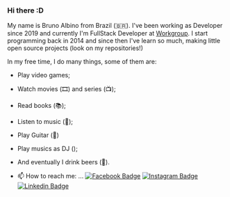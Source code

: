 ### Hi there :D

My name is Bruno Albino from Brazil (🇧🇷). I've been working as Developer since 2019 and currently I'm FullStack Developer at [Workgroup](http://www.workmotor.com.br).
I start programming back in 2014 and since then I've learn so much, making little open source projects (look on my repositories!)

In my free time, I do many things, some of them are:
- Play video games; 
- Watch movies (🎞️) and series (📺);
- Read books (📚); 
- Listen to music (🎵);
- Play Guitar (:guitar:)
- Play musics as DJ ();
- And eventually I drink beers (🍺).

- 📫 How to reach me: ...
[![Facebook Badge](https://img.shields.io/badge/-Youtube-FF0000?style=flat-square&labelColor=FF0000&logo=facebook&logoColor=blue&link=https://www.facebook.com/bruno.silva.16503323/)](https://www.facebook.com/bruno.silva.16503323/)
[![Instagram Badge](https://img.shields.io/badge/-Twitter-1ca0f1?style=flat-square&labelColor=1ca0f1&logo=twitter&logoColor=white&link=https://www.instagram.com/b_albinoo/)](https://www.instagram.com/b_albinoo/)
[![Linkedin Badge](https://img.shields.io/badge/-LinkedIn-blue?style=flat-square&logo=Linkedin&logoColor=white&link=https://www.linkedin.com/in/bruno-albino/)](https://www.linkedin.com/in/bruno-albino/)
